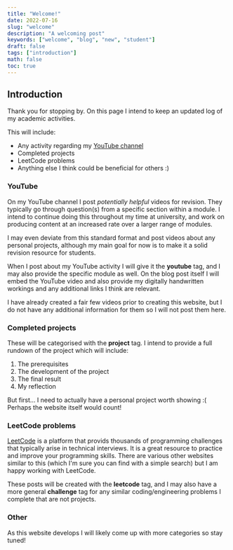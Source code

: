 ```yaml
---
title: "Welcome!"
date: 2022-07-16
slug: "welcome"
description: "A welcoming post"
keywords: ["welcome", "blog", "new", "student"]
draft: false
tags: ["introduction"]
math: false
toc: true
---
```


## Introduction

Thank you for stopping by. On this page I intend to keep an updated log of my academic activities.

This will include:

* Any activity regarding my [YouTube channel](https://www.youtube.com/channel/UCtMZAr3sYLpx91sQ8De4YbA)
* Completed projects
* LeetCode problems
* Anything else I think could be beneficial for others :)


 
### YouTube

On my YouTube channel I post *potentially helpful* videos for revision. They typically go through question(s) from a specific section within a module.
I intend to continue doing this throughout my time at university, and work on producing content at an increased rate over a larger range of modules.

I may even deviate from this standard format and post videos about any personal projects, although my main goal for now is to make it a solid revision resource for students.

When I post about my YouTube activity I will give it the **youtube** tag, and I may also provide the specific module as well. On the blog post itself I will embed the YouTube video and also provide my digitally handwritten workings and any additional links I think are relevant. 

I have already created a fair few videos prior to creating this website, but I do not have any additional information for them so I will not post them here.


### Completed projects

These will be categorised with the **project** tag. I intend to provide a full rundown of the project which will include:
1. The prerequisites
2. The development of the project
3. The final result
4. My reflection

But first... I need to actually have a personal project worth showing :( Perhaps the website itself would count! 



### LeetCode problems

[LeetCode](https://leetcode.com/) is a platform that provids thousands of programming challenges that typically arise in technical interviews. 
It is a great resource to practice and improve your programming skills. There are various other websites similar to this (which I'm sure you can find with a simple search)
but I am happy working with LeetCode.

These posts will be created with the **leetcode** tag, and I may also have a more general **challenge** tag for any similar coding/engineering problems I complete that are not projects.

### Other

As this website develops I will likely come up with more categories so stay tuned!